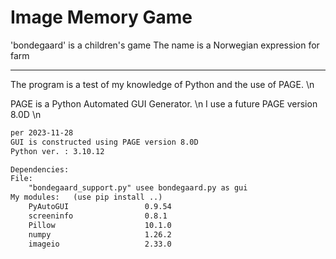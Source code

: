 # Image Memory Game

'bondegaard' is a children's game
The name is a Norwegian expression for farm

---

The program is a test of my knowledge of Python and the use of PAGE. \n

PAGE is a Python Automated GUI Generator. \n
I use a future PAGE version 8.0D \n

```tex
per 2023-11-28
GUI is constructed using PAGE version 8.0D
Python ver. : 3.10.12

Dependencies:
File: 
    "bondegaard_support.py" usee bondegaard.py as gui
My modules:   (use pip install ..)
    PyAutoGUI                 0.9.54
    screeninfo                0.8.1
    Pillow                    10.1.0
    numpy                     1.26.2
    imageio                   2.33.0
```
